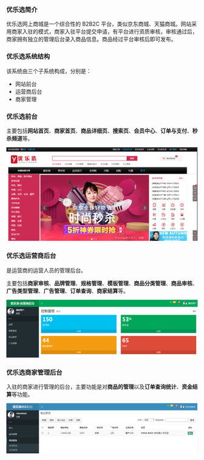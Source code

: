 ### 优乐选简介

优乐选网上商城是一个综合性的 B2B2C 平台，类似京东商城、天猫商城。网站采用商家入驻的模式，商家入驻平台提交申请，有平台进行资质审核，审核通过后，商家拥有独立的管理后台录入商品信息。商品经过平台审核后即可发布。



### 优乐选系统结构

该系统由三个子系统构成，分别是：

* 网站前台
* 运营商后台
* 商家管理



### 优乐选前台

主要包括**网站首页**、**商家首页**、**商品详细页**、**搜索页**、**会员中心**、**订单与支付**、**秒杀频道**等。

![2.5](..\asstes\2.5.png)



### 优乐选运营商后台

是运营商的运营人员的管理后台。

主要包括**商家审核**、**品牌管理**、**规格管理**、**模板管理**、**商品分类管理**、**商品审核**、**广告类型管理**、**广告管理**、**订单查询**、**商家结算**等。

![2.5](..\asstes\2.6.png)



### 优乐选商家管理后台

入驻的商家进行管理的后台，主要功能是对**商品的管理**以及**订单查询统计**、**资金结算**等功能。

![2.7](..\asstes\2.7.png)

